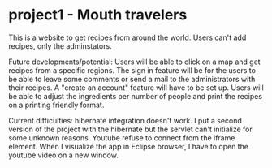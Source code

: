 # project1 - Mouth travelers

This is a website to get recipes from around the world. 
Users can't add recipes, only the adminstators. 

Future developments/potential: Users will be able to click on a map and get recipes from a specific regions. 
The sign in feature will be for the users to be able to leave some comments or send a mail to the administrators with their recipes.
A "create an account" feature will have to be set up. 
Users will be able to adjust the ingredients per number of people and print the recipes on a printing friendly format.

Current difficulties: hibernate integration doesn't work. I put a second version of the project with the hibernate but the servlet can't initialize for some unknown reasons.
Youtube refuse to connect from the iframe element. When I visualize the app in Eclipse browser, I have to open the youtube video on a new window. 
